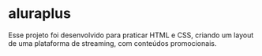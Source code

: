 # aluraplus

Esse projeto foi desenvolvido para praticar HTML e CSS, criando um layout de uma plataforma de streaming, com conteúdos promocionais.
